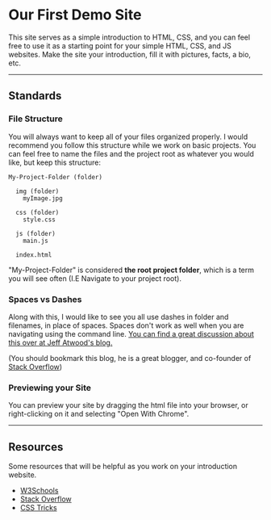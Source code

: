 # Our First Demo Site

This site serves as a simple introduction to HTML, CSS, and you can feel free to use it as a starting point for your simple HTML, CSS, and JS websites. Make the site your introduction, fill it
with pictures, facts, a bio, etc.

---

## Standards

### File Structure

You will always want to keep all of your files organized properly. I would recommend you follow this structure while we work on basic projects. You can feel free to name the files and the project root as whatever you would like, but keep this structure:

```
My-Project-Folder (folder)

  img (folder)
    myImage.jpg

  css (folder)
    style.css

  js (folder)
    main.js

  index.html

```

"My-Project-Folder" is considered **the root project folder**, which is a term you will see often (I.E Navigate to your project root).

### Spaces vs Dashes

Along with this, I would like to see you all use dashes in folder and filenames, in place of
spaces. Spaces don't work as well when you are navigating using the command line. [You can find a great discussion about this over at Jeff Atwood's blog.](https://blog.codinghorror.com/of-spaces-underscores-and-dashes/)

(You should bookmark this blog, he is a great blogger, and co-founder of [Stack Overflow](http://stackoverflow.com))

### Previewing your Site

You can preview your site by dragging the html file into your browser, or right-clicking on it and selecting "Open With Chrome".

---

## Resources

Some resources that will be helpful as you work on your introduction website.

* [W3Schools](https://www.w3schools.com)
* [Stack Overflow](http://stackoverflow.com)
* [CSS Tricks](https://css-tricks.com)
